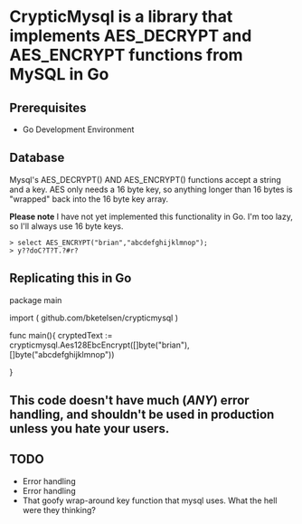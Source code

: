 # CrypticMysql is a library that implements AES_DECRYPT and AES_ENCRYPT functions from MySQL in Go


## Prerequisites

* Go Development Environment


## Database

Mysql's AES_DECRYPT() AND AES_ENCRYPT() functions accept a string and a key. AES only needs a 16 byte key, so 
anything longer than 16 bytes is "wrapped" back into the 16 byte key array.  

**Please note** I have not yet implemented this functionality in Go.  I'm too lazy, so I'll always use 16 byte keys.

	> select AES_ENCRYPT("brian","abcdefghijklmnop");
	> y??doC?T?T.?#r?

 
## Replicating this in Go

package main

import (
	github.com/bketelsen/crypticmysql
)

func main(){
	cryptedText := crypticmysql.Aes128EbcEncrypt([]byte("brian"),[]byte("abcdefghijklmnop"))
	
}

##  This code doesn't have much (*ANY*) error handling, and shouldn't be used in production unless you hate your users.

## TODO

* Error handling
* Error handling
* That goofy wrap-around key function that mysql uses.  What the hell were they thinking?